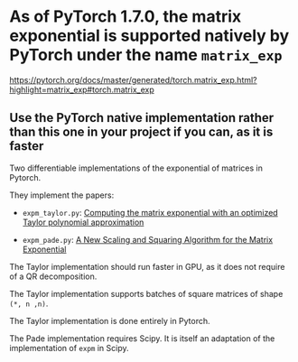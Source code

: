 # As of PyTorch 1.7.0, the matrix exponential is supported natively by PyTorch under the name `matrix_exp`

https://pytorch.org/docs/master/generated/torch.matrix_exp.html?highlight=matrix_exp#torch.matrix_exp

## Use the PyTorch native implementation rather than this one in your project if you can, as it is faster

Two differentiable implementations of the exponential of matrices in Pytorch.

They implement the papers:

- `expm_taylor.py`:
[Computing the matrix exponential with an optimized Taylor polynomial approximation](https://www.mdpi.com/2227-7390/7/12/1174)

- `expm_pade.py`: [A New Scaling and Squaring Algorithm for the Matrix Exponential](http://eprints.ma.man.ac.uk/1300/1/covered/MIMS_ep2009_9.pdf)

The Taylor implementation should run faster in GPU, as it does not require of a QR decomposition.

The Taylor implementation supports batches of square matrices of shape `(*, n ,n)`.

The Taylor implementation is done entirely in Pytorch.

The Pade implementation requires Scipy. It is itself an adaptation of the implementation of `expm` in Scipy.

